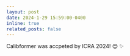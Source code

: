 ```yaml
---
layout: post
date: 2024-1-29 15:59:00-0400
inline: true
related_posts: false
---
```


Calibformer was accpeted by ICRA 2024! 😊 ✨
